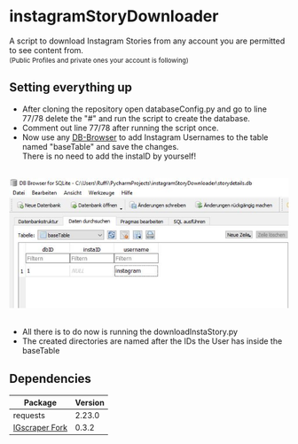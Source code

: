 # instagramStoryDownloader

A script to download Instagram Stories from any account you are permitted to see content from.<br>
<small>(Public Profiles and private ones your account is following)</small><br>

## Setting everything up

<ul>
<li>After cloning the repository open databaseConfig.py and go to line 77/78 delete the "#" and run the script to create the database.</li>
<li>Comment out line 77/78 after running the script once.</li>
<li>Now use any <a href="https://sqlitebrowser.org/">DB-Browser</a> to add Instagram Usernames to the table named "baseTable" and save the changes.
<br>There is no need to add the instaID by yourself!</li>
</ul>
<br>
<img src="media/addUser.JPG"  alt="add User to Database Table"/><br><br>

<ul>
<li>All there is to do now is running the downloadInstaStory.py</li>
<li>The created directories are named after the IDs the User has inside the baseTable</li>
</ul>



## Dependencies
Package | Version 
---------|----------
requests | 2.23.0 
<a href="https://github.com/Dominik-CH/instagram-scraper">IGscraper Fork</a> | 0.3.2
